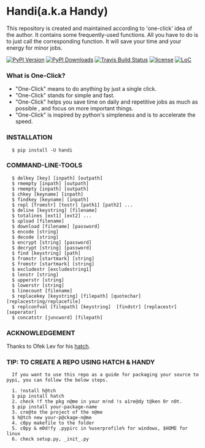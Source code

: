 # Handi(a.k.a Handy)

This repository is created and maintained according to 'one-click' idea of the author. It contains some frequently-used functions.
All you have to do is to just call the corresponding function. It will save your time and your energy for minor jobs.

[![PyPI Version](https://img.shields.io/pypi/v/handi.svg)](https://pypi.python.org/pypi/handi)
[![PyPI Downloads](https://img.shields.io/pypi/dm/handi.svg)](https://pypi.python.org/pypi/handi)
[![Travis Build Status](https://img.shields.io/travis/gustavkkk/handy.svg)](https://travis-ci.org/gustavkkk/handy)
[![license](https://img.shields.io/github/license/gaojunying/license.svg)](https://github.com/gaojunying/license/blob/master/LICENSE)
[![LoC](https://tokei.rs/b1/github/gustavkkk/handy)](https://github.com/gustavkkk/handy)

### What is One-Click?

* "One-Click" means to do anything by just a single click.
* "One-Click" stands for simple and fast.
* "One-Click" helps you save time on daily and repetitive jobs as much as possible
, and focus on more important things.
* "One-Click" is inspired by python's simpleness and is to accelerate the speed.

### INSTALLATION
      
      $ pip install -U handi
   
### COMMAND-LINE-TOOLS
      $ delkey [key] [inpath] [outpath]
      $ rmempty [inpath] [outpath]
      $ rmempty [inpath] [outpath]
      $ chkey [keyname] [inpath]
      $ findkey [keyname] [inpath]
      $ repl [fromstr] [tostr] [path1] [path2] ...
      $ deline [keystring] [filename]
      $ totalines [ext1] [ext2] ...                     
      $ upload [filename]
      $ download [filename] [password]
      $ encode [string] 
      $ decode [string] 
      $ encrypt [string] [password] 
      $ decrypt [string] [password] 
      $ find [keystring] [path]                    
      $ fromstr [startmark] [string]                    
      $ fromstr [startmark] [string]                    
      $ excludestr [excludestring1]                       
      $ lenstr [string]                       
      $ upperstr [string]                     
      $ lowerstr [string]                     
      $ linecount [filename]
      $ replacekey [keystring] [filepath] [quotechar] [replacestring/replacefile]                     
      $ replconfval [filepath] [keystring]  [findstr] [replacestr] [seperator]                         
      $ concatstr [juncword] [filepath]

### ACKNOWLEDGEMENT

   Thanks to Ofek Lev for his [hatch](https://github.com/ofek/hatch).
  
### TIP: TO CREATE A REPO USING HATCH & HANDY

      If you want to use this repo as a guide for packaging your source to pypi, you can follow the below steps.
      
      1. !nstall h@tch
      $ pip install hatch
      2. check !f the pkg n@me in your m!nd !s a1re@dy t@ken 0r n0t.
      $ pip install your-package-name
      3. cre@te the project of the n@me
      $ h@tch new your-p@ckage-n@me
      4. c0py makefile to the folder
      5. c0py & m0d!fy .pypirc in %userprofile% for windows, $HOME for linux
      6. check setup.py, _init_.py
